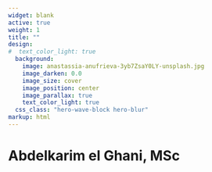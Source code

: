 ```yaml
---
widget: blank
active: true
weight: 1
title: ""
design:
#  text_color_light: true
  background:
    image: anastassia-anufrieva-3yb7ZsaY0LY-unsplash.jpg
    image_darken: 0.0
    image_size: cover
    image_position: center
    image_parallax: true
    text_color_light: true
  css_class: "hero-wave-block hero-blur"
markup: html
---
```


<div class="hero-wave-container">
  <h1>Abdelkarim el Ghani, MSc</h1>
</div>


